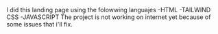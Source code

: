 I did this landing page using the folowwing languajes
-HTML
-TAILWIND CSS
-JAVASCRIPT
The project is not working on internet yet because of some issues that i'll fix.

